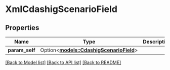 # XmlCdashigScenarioField

## Properties

Name | Type | Description | Notes
------------ | ------------- | ------------- | -------------
**param_self** | Option<[**models::CdashigScenarioField**](CdashigScenarioField.md)> |  | [optional]

[[Back to Model list]](../README.md#documentation-for-models) [[Back to API list]](../README.md#documentation-for-api-endpoints) [[Back to README]](../README.md)



